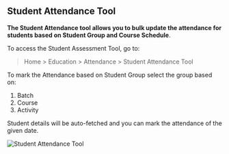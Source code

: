 ## Student Attendance Tool

**The Student Attendance tool allows you to bulk update the attendance for students based on Student Group and Course Schedule**.

To access the Student Assessment Tool, go to:

> Home > Education > Attendance > Student Attendance Tool

To mark the Attendance based on Student Group select the group based on:

1.  Batch
2.  Course
3.  Activity

Student details will be auto-fetched and you can mark the attendance of the given date.

![Student Attendance Tool](https://docs.erpnext.com/files/education-student-attendance-tool.gif)